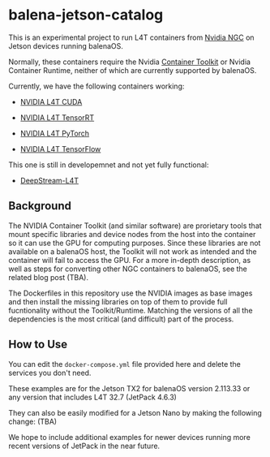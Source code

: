 # balena-jetson-catalog
This is an experimental project to run L4T containers from [Nvidia NGC](https://catalog.ngc.nvidia.com/containers) on Jetson devices running balenaOS.

Normally, these containers require the Nvidia [Container Toolkit](https://docs.nvidia.com/datacenter/cloud-native/container-toolkit/overview.html) or Nvidia Container Runtime, neither of which are currently supported by balenaOS.

Currently, we have the following containers working:

- [NVIDIA L4T CUDA](https://catalog.ngc.nvidia.com/orgs/nvidia/containers/l4t-cuda)

- [NVIDIA L4T TensorRT](https://catalog.ngc.nvidia.com/orgs/nvidia/containers/l4t-tensorrt)

- [NVIDIA L4T PyTorch](https://catalog.ngc.nvidia.com/orgs/nvidia/containers/l4t-pytorch)

- [NVIDIA L4T TensorFlow](https://catalog.ngc.nvidia.com/orgs/nvidia/containers/l4t-tensorflow)

This one is still in developemnet and not yet fully functional:

- [DeepStream-L4T](https://catalog.ngc.nvidia.com/orgs/nvidia/containers/deepstream-l4t/)

## Background
The NVIDIA Container Toolkit (and similar software) are prorietary tools that mount specific libraries and device nodes from the host into the container so it can use the GPU for computing purposes. Since these libraries are not available on a balenaOS host, the Toolkit will not work as intended and the container will fail to access the GPU. For a more in-depth description, as well as steps for converting other NGC containers to balenaOS, see the related blog post (TBA).

The Dockerfiles in this repository use the NVIDIA images as base images and then install the missing libraries on top of them to provide full fucntionality without the Toolkit/Runtime. Matching the versions of all the dependencies is the most critical (and difficult) part of the process.

## How to Use
You can edit the `docker-compose.yml` file provided here and delete the services you don't need. 

These examples are for the Jetson TX2 for balenaOS version 2.113.33 or any version that includes L4T 32.7 (JetPack 4.6.3)

They can also be easily modified for a Jetson Nano by making the following change: (TBA)

We hope to include additional examples for newer devices running more recent versions of JetPack in the near future.

